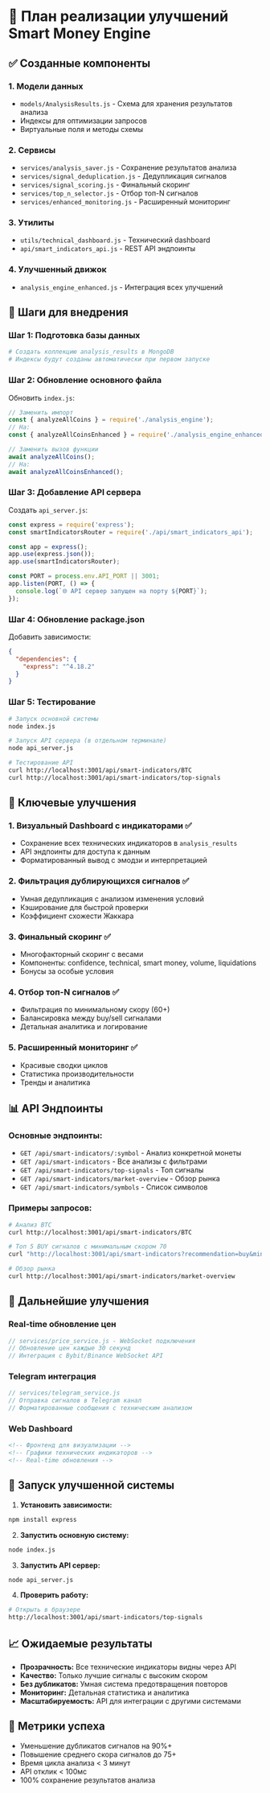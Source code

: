 # 🚀 План реализации улучшений Smart Money Engine

## ✅ Созданные компоненты

### 1. **Модели данных**
- `models/AnalysisResults.js` - Схема для хранения результатов анализа
- Индексы для оптимизации запросов
- Виртуальные поля и методы схемы

### 2. **Сервисы**
- `services/analysis_saver.js` - Сохранение результатов анализа
- `services/signal_deduplication.js` - Дедупликация сигналов
- `services/signal_scoring.js` - Финальный скоринг
- `services/top_n_selector.js` - Отбор топ-N сигналов
- `services/enhanced_monitoring.js` - Расширенный мониторинг

### 3. **Утилиты**
- `utils/technical_dashboard.js` - Технический dashboard
- `api/smart_indicators_api.js` - REST API эндпоинты

### 4. **Улучшенный движок**
- `analysis_engine_enhanced.js` - Интеграция всех улучшений

## 🔧 Шаги для внедрения

### Шаг 1: Подготовка базы данных
```bash
# Создать коллекцию analysis_results в MongoDB
# Индексы будут созданы автоматически при первом запуске
```

### Шаг 2: Обновление основного файла
Обновить `index.js`:
```javascript
// Заменить импорт
const { analyzeAllCoins } = require('./analysis_engine');
// На:
const { analyzeAllCoinsEnhanced } = require('./analysis_engine_enhanced');

// Заменить вызов функции
await analyzeAllCoins();
// На:
await analyzeAllCoinsEnhanced();
```

### Шаг 3: Добавление API сервера
Создать `api_server.js`:
```javascript
const express = require('express');
const smartIndicatorsRouter = require('./api/smart_indicators_api');

const app = express();
app.use(express.json());
app.use(smartIndicatorsRouter);

const PORT = process.env.API_PORT || 3001;
app.listen(PORT, () => {
  console.log(`🌐 API сервер запущен на порту ${PORT}`);
});
```

### Шаг 4: Обновление package.json
Добавить зависимости:
```json
{
  "dependencies": {
    "express": "^4.18.2"
  }
}
```

### Шаг 5: Тестирование
```bash
# Запуск основной системы
node index.js

# Запуск API сервера (в отдельном терминале)
node api_server.js

# Тестирование API
curl http://localhost:3001/api/smart-indicators/BTC
curl http://localhost:3001/api/smart-indicators/top-signals
```

## 🎯 Ключевые улучшения

### 1. **Визуальный Dashboard с индикаторами** ✅
- Сохранение всех технических индикаторов в `analysis_results`
- API эндпоинты для доступа к данным
- Форматированный вывод с эмодзи и интерпретацией

### 2. **Фильтрация дублирующихся сигналов** ✅
- Умная дедупликация с анализом изменения условий
- Кэширование для быстрой проверки
- Коэффициент схожести Жаккара

### 3. **Финальный скоринг** ✅
- Многофакторный скоринг с весами
- Компоненты: confidence, technical, smart money, volume, liquidations
- Бонусы за особые условия

### 4. **Отбор топ-N сигналов** ✅
- Фильтрация по минимальному скору (60+)
- Балансировка между buy/sell сигналами
- Детальная аналитика и логирование

### 5. **Расширенный мониторинг** ✅
- Красивые сводки циклов
- Статистика производительности
- Тренды и аналитика

## 📊 API Эндпоинты

### Основные эндпоинты:
- `GET /api/smart-indicators/:symbol` - Анализ конкретной монеты
- `GET /api/smart-indicators` - Все анализы с фильтрами
- `GET /api/smart-indicators/top-signals` - Топ сигналы
- `GET /api/smart-indicators/market-overview` - Обзор рынка
- `GET /api/smart-indicators/symbols` - Список символов

### Примеры запросов:
```bash
# Анализ BTC
curl http://localhost:3001/api/smart-indicators/BTC

# Топ 5 BUY сигналов с минимальным скором 70
curl "http://localhost:3001/api/smart-indicators?recommendation=buy&min_score=70&limit=5"

# Обзор рынка
curl http://localhost:3001/api/smart-indicators/market-overview
```

## 🔮 Дальнейшие улучшения

### Real-time обновление цен
```javascript
// services/price_service.js - WebSocket подключения
// Обновление цен каждые 30 секунд
// Интеграция с Bybit/Binance WebSocket API
```

### Telegram интеграция
```javascript
// services/telegram_service.js
// Отправка сигналов в Telegram канал
// Форматированные сообщения с техническим анализом
```

### Web Dashboard
```html
<!-- Фронтенд для визуализации -->
<!-- Графики технических индикаторов -->
<!-- Real-time обновления -->
```

## 🚀 Запуск улучшенной системы

1. **Установить зависимости:**
```bash
npm install express
```

2. **Запустить основную систему:**
```bash
node index.js
```

3. **Запустить API сервер:**
```bash
node api_server.js
```

4. **Проверить работу:**
```bash
# Открыть в браузере
http://localhost:3001/api/smart-indicators/top-signals
```

## 📈 Ожидаемые результаты

- **Прозрачность:** Все технические индикаторы видны через API
- **Качество:** Только лучшие сигналы с высоким скором
- **Без дубликатов:** Умная система предотвращения повторов
- **Мониторинг:** Детальная статистика и аналитика
- **Масштабируемость:** API для интеграции с другими системами

## 🎯 Метрики успеха

- Уменьшение дубликатов сигналов на 90%+
- Повышение среднего скора сигналов до 75+
- Время цикла анализа < 3 минут
- API отклик < 100мс
- 100% сохранение результатов анализа 